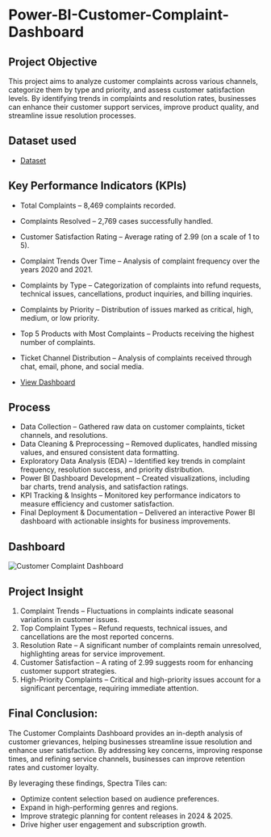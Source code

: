 # Power-BI-Customer-Complaint-Dashboard
## Project Objective
This project aims to analyze customer complaints across various channels, categorize them by type and priority, and assess customer satisfaction levels. By identifying trends in complaints and resolution rates, businesses can enhance their customer support services, improve product quality, and streamline issue resolution processes.

## Dataset used
- <a href="https://github.com/inileshverma/Power-BI-Customer-Complaint-Dashboard/blob/main/Customer%20Complaint%20Dashboard.pbix">Dataset</a>

## Key Performance Indicators (KPIs)
- Total Complaints – 8,469 complaints recorded.
- Complaints Resolved – 2,769 cases successfully handled.
- Customer Satisfaction Rating – Average rating of 2.99 (on a scale of 1 to 5).
- Complaint Trends Over Time – Analysis of complaint frequency over the years 2020 and 2021.
- Complaints by Type – Categorization of complaints into refund requests, technical issues, cancellations, product inquiries, and billing inquiries.
- Complaints by Priority – Distribution of issues marked as critical, high, medium, or low priority.
- Top 5 Products with Most Complaints – Products receiving the highest number of complaints.
- Ticket Channel Distribution – Analysis of complaints received through chat, email, phone, and social media.

- <a href="https://github.com/inileshverma/Power-BI-Customer-Complaint-Dashboard/blob/main/Customer%20Complaint%20Dashboard.png">View Dashboard</a>

## Process
- Data Collection – Gathered raw data on customer complaints, ticket channels, and resolutions.
- Data Cleaning & Preprocessing – Removed duplicates, handled missing values, and ensured consistent data formatting.
- Exploratory Data Analysis (EDA) – Identified key trends in complaint frequency, resolution success, and priority distribution.
- Power BI Dashboard Development – Created visualizations, including bar charts, trend analysis, and satisfaction ratings.
- KPI Tracking & Insights – Monitored key performance indicators to measure efficiency and customer satisfaction.
- Final Deployment & Documentation – Delivered an interactive Power BI dashboard with actionable insights for business improvements.

## Dashboard
![Customer Complaint Dashboard](https://github.com/user-attachments/assets/5ec1f288-9a11-43ca-a749-7ba558492cf3)


## Project Insight
1. Complaint Trends – Fluctuations in complaints indicate seasonal variations in customer issues.
2. Top Complaint Types – Refund requests, technical issues, and cancellations are the most reported concerns.
3. Resolution Rate – A significant number of complaints remain unresolved, highlighting areas for service improvement.
4. Customer Satisfaction – A rating of 2.99 suggests room for enhancing customer support strategies.
5. High-Priority Complaints – Critical and high-priority issues account for a significant percentage, requiring immediate attention.

## Final Conclusion:
The Customer Complaints Dashboard provides an in-depth analysis of customer grievances, helping businesses streamline issue resolution and enhance user satisfaction. By addressing key concerns, improving response times, and refining service channels, businesses can improve retention rates and customer loyalty.

By leveraging these findings, Spectra Tiles can:
- Optimize content selection based on audience preferences.
- Expand in high-performing genres and regions.
- Improve strategic planning for content releases in 2024 & 2025.
- Drive higher user engagement and subscription growth.
